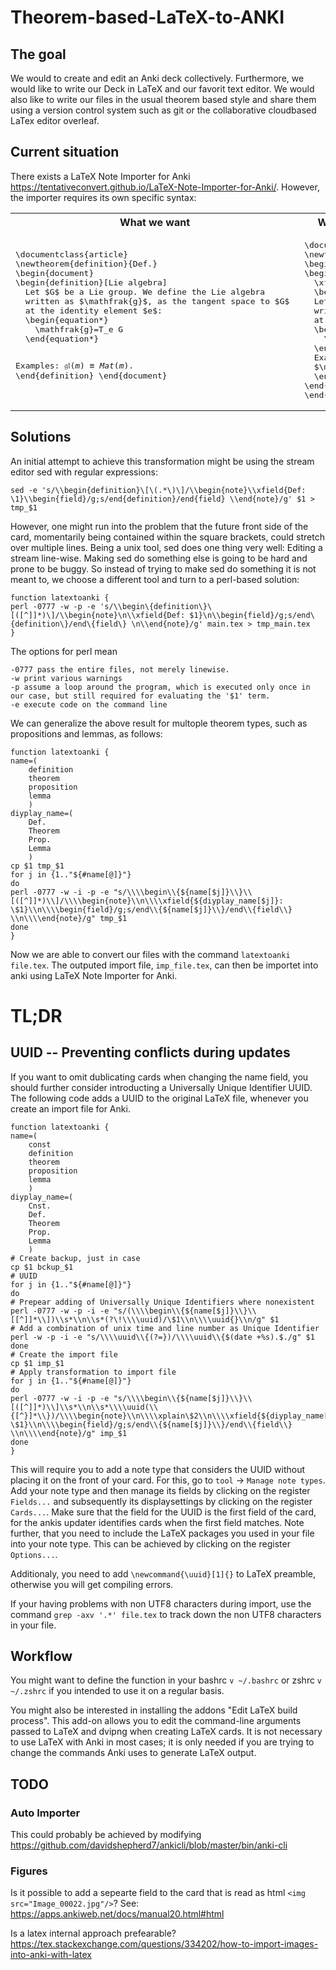 # Theorem-based-LaTeX-to-ANKI
## The goal
We would to create and edit an Anki deck collectively. Furthermore, we would like to write our Deck in LaTeX and our favorit text editor. 
We would also like to write our files in the usual theorem based style and share them using a version control system such as git or the collaborative cloudbased LaTex editor overleaf.

## Current situation
There exists a LaTeX Note Importer for Anki https://tentativeconvert.github.io/LaTeX-Note-Importer-for-Anki/.
However, the importer requires its own specific syntax:

<table>
<tr>
<th>
What we want
</th>
<th>
What the LaTeX Note Importer for Anki can process
</th>
</tr>

<tr>
<td>
<pre>
\documentclass{article}
\newtheorem{definition}{Def.}
\begin{document}
\begin{definition}[Lie algebra]
  Let $G$ be a Lie group. We define the Lie algebra
  written as $\mathfrak{g}$, as the tangent space to $G$ 
  at the identity element $e$:
  \begin{equation*}
    \mathfrak{g}=T_e G
  \end{equation*}

  Examples:
  $\mathfrak{gl}(m) \equiv Mat(m)$.
\end{definition}
\end{document}
</pre>
</td>

<td>
<pre>
\documentclass{article}
\newtheorem{definition}{Def.}
\begin{document}
\begin{note}
  \xfield{Lie algebra}
  \begin{field}
  Let $G$ be a Lie group. We define the Lie algebra
  written as $\mathfrak{g}$, as the tangent space to $G$ 
  at the identity element $e$:
  \begin{equation*}
    \mathfrak{g}=T_e G
  \end{equation*}
  Examples:
  $\mathfrak{gl}(m) \equiv Mat(m)$.
  \end{field}
\end{note}
\end{document}
</pre>
</td>

</tr>
</table>

## Solutions
An initial attempt to achieve this transformation might be using the stream editor sed with regular expressions:
```
sed -e 's/\\begin{definition}\[\(.*\)\]/\\begin{note}\\xfield{Def: \1}\\begin{field}/g;s/end{definition}/end{field} \\end{note}/g' $1 > tmp_$1
```
However, one might run into the problem that the future front side of the card, momentarily being contained within the square brackets, could stretch over multiple lines. Being a unix tool, sed does one thing very well: Editing a stream line-wise. Making sed do something else is going to be hard and prone to be buggy. So instead of trying to make sed do something it is not meant to, we choose a different tool and turn to a perl-based solution:
```
function latextoanki {
perl -0777 -w -p -e 's/\\begin\{definition\}\[([^]]*)\]/\\begin{note}\n\\xfield{Def: $1}\n\\begin{field}/g;s/end\{definition\}/end\{field\} \n\\end{note}/g' main.tex > tmp_main.tex
}
```
The options for perl mean
```
-0777 pass the entire files, not merely linewise.
-w print various warnings
-p assume a loop around the program, which is executed only once in our case, but still required for evaluating the '$1' term.
-e execute code on the command line
```

We can generalize the above result for multople theorem types, such as propositions and lemmas, as follows:
```
function latextoanki {
name=(
    definition
    theorem
    proposition
    lemma
    )
diyplay_name=(
    Def.
    Theorem
    Prop.
    Lemma
    )
cp $1 tmp_$1
for j in {1.."${#name[@]}"}
do
perl -0777 -w -i -p -e "s/\\\\begin\\{${name[$j]}\\}\\[([^]]*)\\]/\\\\begin{note}\\n\\\\xfield{${diyplay_name[$j]}: \$1}\\n\\\\begin{field}/g;s/end\\{${name[$j]}\\}/end\\{field\\} \\n\\\\end{note}/g" tmp_$1
done
}
```
Now we are able to convert our files with the command `latextoanki file.tex`. The outputed import file, `imp_file.tex`, can then be importet into anki using LaTeX Note Importer for Anki.

# TL;DR
## UUID -- Preventing conflicts during updates
If you want to omit dublicating cards when changing the name field, you should further consider introducting a Universally Unique Identifier UUID.
The following code adds a UUID to the original LaTeX file, whenever you create an import file for Anki. 
```
function latextoanki {
name=(
    const
    definition
    theorem
    proposition
    lemma
    )
diyplay_name=(
	Cnst.
    Def.
    Theorem
    Prop.
    Lemma
    )
# Create backup, just in case
cp $1 bckup_$1
# UUID
for j in {1.."${#name[@]}"}
do
# Prepear adding of Universally Unique Identifiers where nonexistent
perl -0777 -w -p -i -e "s/(\\\\begin\\{${name[$j]}\\}\\[[^]]*\\])\\s*\\n\\s*(?\!\\\\uuid)/\$1\\n\\\\uuid{}\\n/g" $1
# Add a combination of unix time and line number as Unique Identifier
perl -w -p -i -e "s/\\\\uuid\\{(?=})/\\\\uuid\\{$(date +%s).$./g" $1
done
# Create the import file
cp $1 imp_$1
# Apply transformation to import file
for j in {1.."${#name[@]}"}
do
perl -0777 -w -i -p -e "s/\\\\begin\\{${name[$j]}\\}\\[([^]]*)\\]\\s*\\n\\s*\\\\uuid(\\{[^}]*\\})/\\\\begin{note}\\n\\\\xplain\$2\\n\\\\xfield{${diyplay_name[$j]}: \$1}\\n\\\\begin{field}/g;s/end\\{${name[$j]}\\}/end\\{field\\} \\n\\\\end{note}/g" imp_$1
done
}
```
This will require you to add a note type that considers the UUID without placing it on the front of your card. For this, go to `tool` -> `Manage note types`. Add your note type and then manage its fields by clicking on the register `Fields...` and subsequently its displaysettings by clicking on the register `Cards...`. Make sure that the field for the UUID is the first field of the card, for the ankis updater identifies cards when the first field matches. Note further, that you need to include the LaTeX packages you used in your file into your note type. This can be achieved by clicking on the register `Options...`.

Additionaly, you need to add `\newcommand{\uuid}[1]{}` to LaTeX preamble, otherwise you will get compiling errors.

If your having problems with non UTF8 characters during import, use the command `grep -axv '.*' file.tex` to track down the non UTF8 characters in your file.

## Workflow
You might want to define the function in your bashrc `v ~/.bashrc` or zshrc `v ~/.zshrc` if you intended to use it on a regular basis.


You might also be interested in installing the addons "Edit LaTeX build process". This add-on allows you to edit the command-line arguments passed to LaTeX and dvipng when creating LaTeX cards. It is not necessary to use LaTeX with Anki in most cases; it is only needed if you are trying to change the commands Anki uses to generate LaTeX output.


## TODO
### Auto Importer
This could probably be achieved by modifying
https://github.com/davidshepherd7/ankicli/blob/master/bin/anki-cli

### Figures
Is it possible to add a sepearte field to the card that is read as html `<img src="Image_00022.jpg"/>`?
See:
https://apps.ankiweb.net/docs/manual20.html#html

Is a latex internal approach prefearable?
https://tex.stackexchange.com/questions/334202/how-to-import-images-into-anki-with-latex
